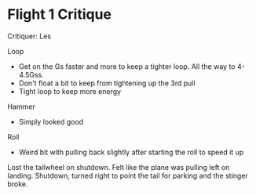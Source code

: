 # Flight 1 Critique

Critiquer: Les

Loop

- Get on the Gs faster and more to keep a tighter loop.  All the way to 4-4.5Gss.
- Don't float a bit to keep from tightening up the 3rd pull
- Tight loop to keep more energy

Hammer

- Simply looked good

Roll

- Weird bit with pulling back slightly after starting the roll to speed it up

Lost the tailwheel on shutdown.  Felt like the plane was pulling left on landing.
Shutdown, turned right to point the tail for parking and the stinger broke.